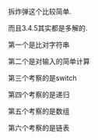 拆炸弹这个比较简单.

而且3.4.5其实都是多解的.

第一个是比对字符串

第二个是对输入的简单计算

第三个考察的是switch

第四个考察的是递归

第五个考察的是数组

第六个考察的是链表
